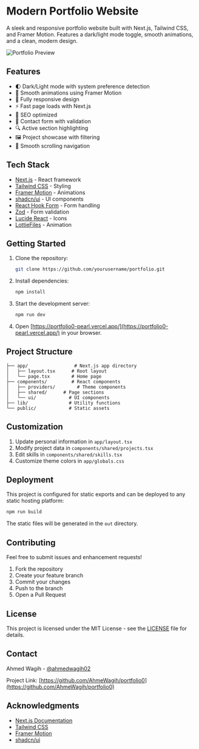 # Modern Portfolio Website

A sleek and responsive portfolio website built with Next.js, Tailwind CSS, and Framer Motion. Features a dark/light mode toggle, smooth animations, and a clean, modern design.

![Portfolio Preview](https://github.com/AhmeWagih/portfolio0/assets/113104074/2412a3c6-ede7-404f-a122-17c04d2f15da)

## Features

- 🌓 Dark/Light mode with system preference detection
- 🎨 Smooth animations using Framer Motion
- 📱 Fully responsive design
- ⚡ Fast page loads with Next.js
- 🎯 SEO optimized
- 📝 Contact form with validation
- 🔍 Active section highlighting
- 🖼️ Project showcase with filtering
- 🚀 Smooth scrolling navigation

## Tech Stack

- [Next.js](https://nextjs.org/) - React framework
- [Tailwind CSS](https://tailwindcss.com/) - Styling
- [Framer Motion](https://www.framer.com/motion/) - Animations
- [shadcn/ui](https://ui.shadcn.com/) - UI components
- [React Hook Form](https://react-hook-form.com/) - Form handling
- [Zod](https://zod.dev/) - Form validation
- [Lucide React](https://lucide.dev/) - Icons
- [LottieFiles](https://lottiefiles.com/) - Animation
## Getting Started

1. Clone the repository:
   ```bash
   git clone https://github.com/yourusername/portfolio.git
   ```

2. Install dependencies:
   ```bash
   npm install
   ```

3. Start the development server:
   ```bash
   npm run dev
   ```

4. Open [https://portfolio0-pearl.vercel.app/](https://portfolio0-pearl.vercel.app/) in your browser.

## Project Structure

```
├── app/                 # Next.js app directory
│   ├── layout.tsx      # Root layout
│   └── page.tsx        # Home page
├── components/         # React components
│   ├── providers/        # Theme components
│   ├── shared/      # Page sections
│   └── ui/            # UI components
├── lib/               # Utility functions
└── public/            # Static assets
```

## Customization

1. Update personal information in `app/layout.tsx`
2. Modify project data in `components/shared/projects.tsx`
3. Edit skills in `components/shared/skills.tsx`
4. Customize theme colors in `app/globals.css`

## Deployment

This project is configured for static exports and can be deployed to any static hosting platform:

```bash
npm run build
```

The static files will be generated in the `out` directory.

## Contributing

Feel free to submit issues and enhancement requests!

1. Fork the repository
2. Create your feature branch
3. Commit your changes
4. Push to the branch
5. Open a Pull Request

## License

This project is licensed under the MIT License - see the [LICENSE](LICENSE) file for details.

## Contact

Ahmed Wagih - [@ahmedwagih02](https://www.linkedin.com/in/ahmedwagih02/)

Project Link: [https://github.com/AhmeWagih/portfolio0](https://github.com/AhmeWagih/portfolio0)

## Acknowledgments

- [Next.js Documentation](https://nextjs.org/docs)
- [Tailwind CSS](https://tailwindcss.com/docs)
- [Framer Motion](https://www.framer.com/motion/)
- [shadcn/ui](https://ui.shadcn.com/)